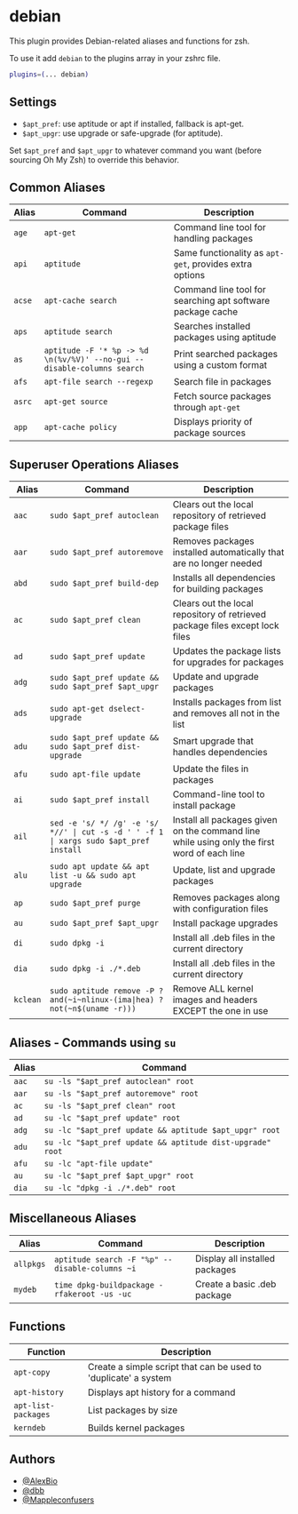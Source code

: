 # debian

This plugin provides Debian-related aliases and functions for zsh.

To use it add `debian` to the plugins array in your zshrc file.

```zsh
plugins=(... debian)
```

## Settings

- `$apt_pref`: use aptitude or apt if installed, fallback is apt-get.
- `$apt_upgr`: use upgrade or safe-upgrade (for aptitude).

Set `$apt_pref` and `$apt_upgr` to whatever command you want (before sourcing Oh My Zsh) to override this behavior.

## Common Aliases

| Alias  | Command                                                                | Description                                                |
| ------ | ---------------------------------------------------------------------- | ---------------------------------------------------------- |
| `age`  | `apt-get`                                                              | Command line tool for handling packages                    |
| `api`  | `aptitude`                                                             | Same functionality as `apt-get`, provides extra options    |
| `acse` | `apt-cache search`                                                     | Command line tool for searching apt software package cache |
| `aps`  | `aptitude search`                                                      | Searches installed packages using aptitude                 |
| `as`   | `aptitude -F '* %p -> %d \n(%v/%V)' --no-gui --disable-columns search` | Print searched packages using a custom format              |
| `afs`  | `apt-file search --regexp`                                             | Search file in packages                                    |
| `asrc` | `apt-get source`                                                       | Fetch source packages through `apt-get`                    |
| `app`  | `apt-cache policy`                                                     | Displays priority of package sources                       |

## Superuser Operations Aliases

| Alias    | Command                                                                               | Description                                                                                 |
| -------- | ------------------------------------------------------------------------------------- | ------------------------------------------------------------------------------------------- |
| `aac`    | `sudo $apt_pref autoclean`                                                            | Clears out the local repository of retrieved package files                                  |
| `aar`    | `sudo $apt_pref autoremove`                                                           | Removes packages installed automatically that are no longer needed                          |
| `abd`    | `sudo $apt_pref build-dep`                                                            | Installs all dependencies for building packages                                             |
| `ac`     | `sudo $apt_pref clean`                                                                | Clears out the local repository of retrieved package files except lock files                |
| `ad`     | `sudo $apt_pref update`                                                               | Updates the package lists for upgrades for packages                                         |
| `adg`    | `sudo $apt_pref update && sudo $apt_pref $apt_upgr`                                   | Update and upgrade packages                                                                 |
| `ads`    | `sudo apt-get dselect-upgrade`                                                        | Installs packages from list and removes all not in the list                                 |
| `adu`    | `sudo $apt_pref update && sudo $apt_pref dist-upgrade`                                | Smart upgrade that handles dependencies                                                     |
| `afu`    | `sudo apt-file update`                                                                | Update the files in packages                                                                |
| `ai`     | `sudo $apt_pref install`                                                              | Command-line tool to install package                                                        |
| `ail`    | `sed -e 's/ */ /g' -e 's/ *//' \| cut -s -d ' ' -f 1 \| xargs sudo $apt_pref install` | Install all packages given on the command line while using only the first word of each line |
| `alu`    | `sudo apt update && apt list -u && sudo apt upgrade`                                  | Update, list and upgrade packages                                                           |
| `ap`     | `sudo $apt_pref purge`                                                                | Removes packages along with configuration files                                             |
| `au`     | `sudo $apt_pref $apt_upgr`                                                            | Install package upgrades                                                                    |
| `di`     | `sudo dpkg -i`                                                                        | Install all .deb files in the current directory                                             |
| `dia`    | `sudo dpkg -i ./*.deb`                                                                | Install all .deb files in the current directory                                             |
| `kclean` | `sudo aptitude remove -P ?and(~i~nlinux-(ima\|hea) ?not(~n$(uname -r)))`              | Remove ALL kernel images and headers EXCEPT the one in use                                  |

## Aliases - Commands using `su`

| Alias | Command                                                   |
| ----- | --------------------------------------------------------- |
| `aac` | `su -ls "$apt_pref autoclean" root`                       |
| `aar` | `su -ls "$apt_pref autoremove" root`                      |
| `ac`  | `su -ls "$apt_pref clean" root`                           |
| `ad`  | `su -lc "$apt_pref update" root`                          |
| `adg` | `su -lc "$apt_pref update && aptitude $apt_upgr" root`    |
| `adu` | `su -lc "$apt_pref update && aptitude dist-upgrade" root` |
| `afu` | `su -lc "apt-file update"`                                |
| `au`  | `su -lc "$apt_pref $apt_upgr" root`                       |
| `dia` | `su -lc "dpkg -i ./*.deb" root`                           |

## Miscellaneous Aliases

| Alias     | Command                                        | Description                    |
| --------- | ---------------------------------------------- | ------------------------------ |
| `allpkgs` | `aptitude search -F "%p" --disable-columns ~i` | Display all installed packages |
| `mydeb`   | `time dpkg-buildpackage -rfakeroot -us -uc`    | Create a basic .deb package    |

## Functions

| Function            | Description                                                     |
| ------------------- | --------------------------------------------------------------- |
| `apt-copy`          | Create a simple script that can be used to 'duplicate' a system |
| `apt-history`       | Displays apt history for a command                              |
| `apt-list-packages` | List packages by size                                           |
| `kerndeb`           | Builds kernel packages                                          |

## Authors

- [@AlexBio](https://github.com/AlexBio)
- [@dbb](https://github.com/dbb)
- [@Mappleconfusers](https://github.com/Mappleconfusers)
